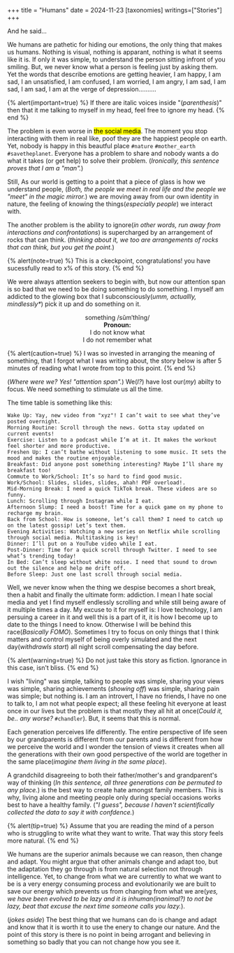+++
title = "Humans"
date = 2024-11-23
[taxonomies]
writings=["Stories"]
+++

And he said...

We humans are pathetic for hiding our emotions, the only thing that makes us humans.
Nothing is visual, nothing is apparant, nothing is what it seems like it is. 
If only it was simple, to understand the person sitting infront of you smiling. 
But, we never know what a person is feeling just by asking them. 
Yet the words that describe emotions are getting heavier,
I am happy, I am sad, I an unsatisfied, I am confused, I am worried, I am angry, I am sad, I am sad, I am sad, I am at the verge of depression.......... 

{% alert(important=true) %}
If there are italic voices inside "(*parenthesis*)" then that it me talking to myself in my head, feel free to ignore my head. 
{% end %}

The problem is even worse in <mark>the social media</mark>. 
The moment you stop interacting with them in real like, poof they are the happiest people on earth. 
Yet, nobody is happy in this beautful place `#nature` `#mother_earth` `#savetheplanet`. 
Everyone has a problem to share and nobody wants a do what it takes (or get help) to solve their problem. 
(*Ironically, this sentence proves that I am a "man".*) 

Still, As our world is getting to a point that a piece of glass is how we understand people, 
(*Both, the people we meet in real life and the people we "meet" in the magic mirror.*) 
we are moving away from our own identity in nature, the feeling of knowing the things(*especially people*) we interact with. 

The another problem is the ability to ignore(*in other words, run away from interactions and confrontations*)
is supercharged by an arrangement of rocks that can think. 
(*thinking about it, we too are arrangements of rocks that can think, but you get the point.*)

{% alert(note=true) %}
This is a ckeckpoint, congratulations! you have sucessfully read to x% of this story.
{% end %}

We were always attention seekers to begin with,
but now our attention span is so bad that we need to be doing something to do something.
I myself am addicted to the glowing box that I subconsciously(*umm, actuallly, mindlessly\**) pick it up 
and do something on it. 

<center>

something /sŭm′thĭng/   
**Pronoun:**  
I do not know what   
I do not remember what 
</center>

{% alert(caution=true) %}
I was so invested in arranging the meaning of something, that I forgot what I was writing about,
the story below is after 5 minutes of reading what I wrote from top to this point.
{% end %}

(*Where were we? Yes! "attention span".*) We(*I?*) have lost our(*my*) abilty to focus.
We need something to stimulate us all the time. 

The time table is something like this:

```
Wake Up: Yay, new video from "xyz"! I can’t wait to see what they’ve posted overnight.
Morning Routine: Scroll through the news. Gotta stay updated on current events!
Exercise: Listen to a podcast while I’m at it. It makes the workout feel shorter and more productive.
Freshen Up: I can’t bathe without listening to some music. It sets the mood and makes the routine enjoyable.
Breakfast: Did anyone post something interesting? Maybe I’ll share my breakfast too!
Commute to Work/School: It’s so hard to find good music.
Work/School: Slides, slides, slides, ahah! PDF overload!.
Mid-Morning Break: I need a quick TikTok break. These videos are so funny.
Lunch: Scrolling through Instagram while I eat.
Afternoon Slump: I need a boost! Time for a quick game on my phone to recharge my brain.
Back from School: How is someone, let’s call them? I need to catch up on the latest gossip! Let’s text them.
Evening Activities: Watching a new series on Netflix while scrolling through social media. Multitasking is key!
Dinner: I’ll put on a YouTube video while I eat.
Post-Dinner: Time for a quick scroll through Twitter. I need to see what’s trending today!
In Bed: Can’t sleep without white noise. I need that sound to drown out the silence and help me drift off.
Before Sleep: Just one last scroll through social media.
```

Well, we never know when the thing we despise becomes a short break, then a habit and finally the ultimate form: addiction. 
I mean I hate social media and yet I find myself endlessly scrolling and while still being aware of it multiple times a day.
My excuse to it for myself is: I love technology, I am persuing a career in it and well this is a part of it, it is how I become 
up to date to the things I need to know. Otherwise I will be behind this race(*Basically FOMO*). Sometimes I try to focus on 
only things that I think matters and control myself of being overly simulated and the next day(*withdrawls start*) all night scroll compensating 
the day before.

{% alert(warning=true) %}
Do not just take this story as fiction. Ignorance in this case, isn't bliss.
{% end %}

I wish "living" was simple, talking to people was simple, sharing your views was simple, sharing achievements (*showing off*) was simple, sharing pain was simple; but nothing is.
I am an introvert, I have no friends, I have no one to talk to, I am not what people expect; all these feeling hit everyone at least once 
in our lives but the problem is that mostly they all hit at once(*Could it, be.. any worse?* `#chandler`).
But, it seems that this is normal.

Each generation perceives life differently. The entire perspective of life seen by our grandparents is different from our parents and is different from how we perceive the world and I wonder the tension of views it creates when all the generations with their own good perspective of the world are together in the same place(*imagine them living in the same place*). 

A grandchild disagreeing to both their father/mother's and grandparent's way of thinking (*In this sentence, all three generations can be permuted to any place.*) is the best way to create hate amongst family members. This is why, living alone and meeting people only during special occasions works best to have a healthy family. (*"I guess", because I haven't scientifically collected the data to say it with confdence.*)

{% alert(tip=true) %}
Assume that you are reading the mind of a person who is struggling to write what they want to write. That way this story feels more natural.
{% end %}

We humans are the superior animals because we can reason, then change and adapt. You might argue that other animals change and adapt too, but the adaptation they go through is from natural selection not through intelligence. Yet, to change from what we are currently to what we want to be is a very energy consuming process and evolutionarily we are built to save our energy which prevents us from changing from what we are(*yes, we have been evolved to be lazy and it is inhuman(inanimal?) to not be lazy, beat that excuse the next time someone calls you lazy.*). 

(*jokes aside*) The best thing that we humans can do is change and adapt and know that it is worth it to use the enery to change our nature. And the point of this story is there is no point
<span class="spoiler">in being arrogant and believing in something so badly that you can not change how you see it</span>.
